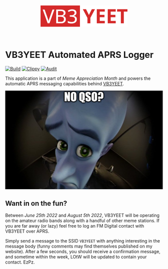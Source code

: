 <p align="center"><img src="assets/vb3yeet.png"></p>
<br>

# VB3YEET Automated APRS Logger
[![Build](https://github.com/Ewpratten/vb3yeet-aprs/actions/workflows/build.yml/badge.svg)](https://github.com/Ewpratten/vb3yeet-aprs/actions/workflows/build.yml)
[![Clippy](https://github.com/Ewpratten/vb3yeet-aprs/actions/workflows/clippy.yml/badge.svg)](https://github.com/Ewpratten/vb3yeet-aprs/actions/workflows/clippy.yml)
[![Audit](https://github.com/Ewpratten/vb3yeet-aprs/actions/workflows/audit.yml/badge.svg)](https://github.com/Ewpratten/vb3yeet-aprs/actions/workflows/audit.yml)

This application is a part of *Meme Appreciation Month* and powers the automatic APRS messaging capabilities behind [VB3YEET](https://va3zza.com/yeet).

![No QSO?](assets/no_qso.jpg)

## Want in on the fun?

Between *June 25th 2022* and *August 5th 2022*, VB3YEET will be operating on the amateur radio bands along with a handful of other meme stations. If you are far away (or lazy) feel free to log an FM Digital contact with VB3YEET over APRS.

Simply send a message to the SSID `VB3YEET` with anything interesting in the message body (funny comments may find themselves published on my website). After a few seconds, you should receive a confirmation message, and sometime within the week, LOtW will be updated to contain your contact. EzPz.


